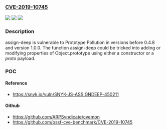 ### [CVE-2019-10745](https://cve.mitre.org/cgi-bin/cvename.cgi?name=CVE-2019-10745)
![](https://img.shields.io/static/v1?label=Product&message=assign-deep&color=blue)
![](https://img.shields.io/static/v1?label=Version&message=All%20versions%20prior%20to%200.4.8%20and%20version%201.0.0%20&color=brightgreen)
![](https://img.shields.io/static/v1?label=Vulnerability&message=Prototype%20Pollution&color=brightgreen)

### Description

assign-deep is vulnerable to Prototype Pollution in versions before 0.4.8 and version 1.0.0. The function assign-deep could be tricked into adding or modifying properties of Object.prototype using either a constructor or a _proto_ payload.

### POC

#### Reference
- https://snyk.io/vuln/SNYK-JS-ASSIGNDEEP-450211

#### Github
- https://github.com/ARPSyndicate/cvemon
- https://github.com/ossf-cve-benchmark/CVE-2019-10745

